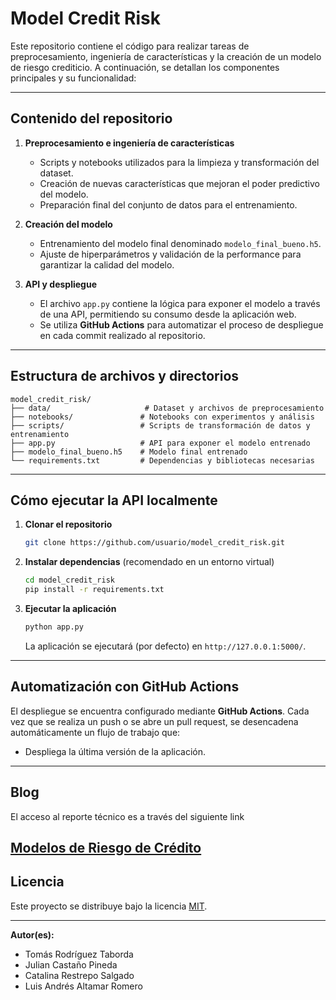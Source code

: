 # Model Credit Risk

Este repositorio contiene el código para realizar tareas de preprocesamiento, ingeniería de características y la creación de un modelo de riesgo crediticio. A continuación, se detallan los componentes principales y su funcionalidad:

---

## Contenido del repositorio

1. **Preprocesamiento e ingeniería de características**  
   - Scripts y notebooks utilizados para la limpieza y transformación del dataset.
   - Creación de nuevas características que mejoran el poder predictivo del modelo.
   - Preparación final del conjunto de datos para el entrenamiento.

2. **Creación del modelo**  
   - Entrenamiento del modelo final denominado `modelo_final_bueno.h5`.
   - Ajuste de hiperparámetros y validación de la performance para garantizar la calidad del modelo.

3. **API y despliegue**  
   - El archivo `app.py` contiene la lógica para exponer el modelo a través de una API, permitiendo su consumo desde la aplicación web.
   - Se utiliza **GitHub Actions** para automatizar el proceso de despliegue en cada commit realizado al repositorio.

---

## Estructura de archivos y directorios

```
model_credit_risk/
├── data/                     # Dataset y archivos de preprocesamiento
├── notebooks/               # Notebooks con experimentos y análisis
├── scripts/                 # Scripts de transformación de datos y entrenamiento
├── app.py                   # API para exponer el modelo entrenado
├── modelo_final_bueno.h5    # Modelo final entrenado
└── requirements.txt         # Dependencias y bibliotecas necesarias
```

---

## Cómo ejecutar la API localmente

1. **Clonar el repositorio**  
   ```bash
   git clone https://github.com/usuario/model_credit_risk.git
   ```

2. **Instalar dependencias** (recomendado en un entorno virtual)  
   ```bash
   cd model_credit_risk
   pip install -r requirements.txt
   ```

3. **Ejecutar la aplicación**  
   ```bash
   python app.py
   ```
   La aplicación se ejecutará (por defecto) en `http://127.0.0.1:5000/`.

---

## Automatización con GitHub Actions

El despliegue se encuentra configurado mediante **GitHub Actions**. Cada vez que se realiza un push o se abre un pull request, se desencadena automáticamente un flujo de trabajo que:

- Despliega la última versión de la aplicación.

---
## Blog
El acceso al reporte técnico es a través del siguiente link

[Modelos de Riesgo de Crédito](https://rna-y-algo-bioinsp-2024-02.github.io/blog/posts/modelos-riesgo-credito/)
---

## Licencia

Este proyecto se distribuye bajo la licencia [MIT](LICENSE).  

---

**Autor(es):**  
- Tomás Rodríguez Taborda
- Julian Castaño Pineda
- Catalina Restrepo Salgado
- Luis Andrés Altamar Romero
